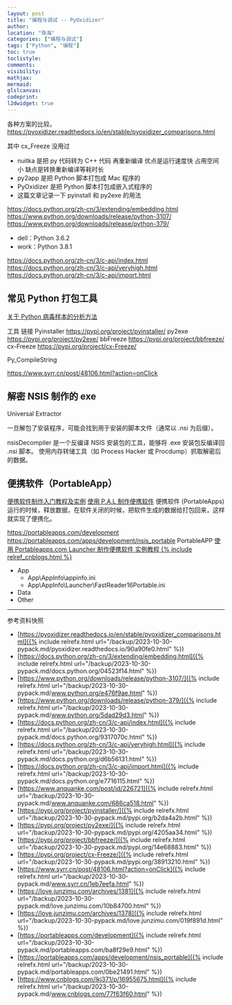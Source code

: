 ```yaml
---
layout: post
title: "编程与调试 -- PyOxidizer"
author:
location: "珠海"
categories: ["编程与调试"]
tags: ["Python", "编程"]
toc: true
toclistyle:
comments:
visibility:
mathjax:
mermaid:
glslcanvas:
codeprint:
l2dwidget: true
---
```


各种方案的比较。
<https://pyoxidizer.readthedocs.io/en/stable/pyoxidizer_comparisons.html>

其中 cx_Freeze 没用过
* nuitka 是把 py 代码转为 C++ 代码 再重新编译 优点是运行速度快 占用空间小 缺点是转换重新编译等耗时长
* py2app 是把 Python 脚本打包成 Mac 程序的
* PyOxidizer 是把 Python 脚本打包成嵌入式程序的
* 这篇文章记录一下 pyinstall 和 py2exe 的用法

<https://docs.python.org/zh-cn/3/extending/embedding.html>
<https://www.python.org/downloads/release/python-3107/>
<https://www.python.org/downloads/release/python-379/>

* dell：Python 3.6.2
* work：Python 3.8.1

<https://docs.python.org/zh-cn/3/c-api/index.html>
<https://docs.python.org/zh-cn/3/c-api/veryhigh.html>
<https://docs.python.org/zh-cn/3/c-api/import.html>


## 常见 Python 打包工具

[关于 Python 病毒样本的分析方法](https://www.anquanke.com/post/id/226721)

工具 	 链接
Pyinstaller	<https://pypi.org/project/pyinstaller/>
py2exe	<https://pypi.org/project/py2exe/>
bbFreeze	<https://pypi.org/project/bbfreeze/>
cx-Freeze	<https://pypi.org/project/cx-Freeze/>

Py_CompileString

<https://www.syrr.cn/post/48106.html?action=onClick>


## 解密 NSIS 制作的 exe

Universal Extractor

一旦解包了安装程序，可能会找到用于安装的脚本文件（通常以 .nsi 为后缀）。

nsisDecompiler 是一个反编译 NSIS 安装包的工具，能够将 .exe 安装包反编译回 .nsi 脚本。
使用内存转储工具（如 Process Hacker 或 Procdump）抓取解密后的数据。


## 便携软件（PortableApp）

[便携软件制作入门教程及实例](https://love.junzimu.com/archives/1381)
[使用 P.A.L 制作便携软件](https://love.junzimu.com/archives/1378)
便携软件 (PortableApps)
运行的时候，释放数据，在软件关闭的时候，把软件生成的数据给打包回来，这样就实现了便携化。

<https://portableapps.com/development>
<https://portableapps.com/apps/development/nsis_portable>
PortableAPP
[使用 Portableapps.com Launcher 制作便携软件 实例教程 {% include relref_cnblogs.html %}](https://www.cnblogs.com/lkj371/p/16955675.html)

* App
    * App\AppInfo\appinfo.ini
    * App\AppInfo\Launcher\FastReader16Portable.ini
* Data
* Other



<hr class='reviewline'/>
<p class='reviewtip'><script type='text/javascript' src='{% include relref.html url="/assets/reviewjs/blogs/2023-10-30-pypack.md.js" %}'></script></p>
<font class='ref_snapshot'>参考资料快照</font>

- [https://pyoxidizer.readthedocs.io/en/stable/pyoxidizer_comparisons.html]({% include relrefx.html url="/backup/2023-10-30-pypack.md/pyoxidizer.readthedocs.io/90a90fe0.html" %})
- [https://docs.python.org/zh-cn/3/extending/embedding.html]({% include relrefx.html url="/backup/2023-10-30-pypack.md/docs.python.org/04523f14.html" %})
- [https://www.python.org/downloads/release/python-3107/]({% include relrefx.html url="/backup/2023-10-30-pypack.md/www.python.org/e476f9ae.html" %})
- [https://www.python.org/downloads/release/python-379/]({% include relrefx.html url="/backup/2023-10-30-pypack.md/www.python.org/5dad29d3.html" %})
- [https://docs.python.org/zh-cn/3/c-api/index.html]({% include relrefx.html url="/backup/2023-10-30-pypack.md/docs.python.org/9317070c.html" %})
- [https://docs.python.org/zh-cn/3/c-api/veryhigh.html]({% include relrefx.html url="/backup/2023-10-30-pypack.md/docs.python.org/d6b56131.html" %})
- [https://docs.python.org/zh-cn/3/c-api/import.html]({% include relrefx.html url="/backup/2023-10-30-pypack.md/docs.python.org/e7716115.html" %})
- [https://www.anquanke.com/post/id/226721]({% include relrefx.html url="/backup/2023-10-30-pypack.md/www.anquanke.com/686ca518.html" %})
- [https://pypi.org/project/pyinstaller/]({% include relrefx.html url="/backup/2023-10-30-pypack.md/pypi.org/b2da4a2b.html" %})
- [https://pypi.org/project/py2exe/]({% include relrefx.html url="/backup/2023-10-30-pypack.md/pypi.org/4205aa34.html" %})
- [https://pypi.org/project/bbfreeze/]({% include relrefx.html url="/backup/2023-10-30-pypack.md/pypi.org/14e68883.html" %})
- [https://pypi.org/project/cx-Freeze/]({% include relrefx.html url="/backup/2023-10-30-pypack.md/pypi.org/38913210.html" %})
- [https://www.syrr.cn/post/48106.html?action=onClick]({% include relrefx.html url="/backup/2023-10-30-pypack.md/www.syrr.cn/1eb7eefa.html" %})
- [https://love.junzimu.com/archives/1381]({% include relrefx.html url="/backup/2023-10-30-pypack.md/love.junzimu.com/10b84700.html" %})
- [https://love.junzimu.com/archives/1378]({% include relrefx.html url="/backup/2023-10-30-pypack.md/love.junzimu.com/019f891d.html" %})
- [https://portableapps.com/development]({% include relrefx.html url="/backup/2023-10-30-pypack.md/portableapps.com/ba8f29e9.html" %})
- [https://portableapps.com/apps/development/nsis_portable]({% include relrefx.html url="/backup/2023-10-30-pypack.md/portableapps.com/0be21491.html" %})
- [https://www.cnblogs.com/lkj371/p/16955675.html]({% include relrefx.html url="/backup/2023-10-30-pypack.md/www.cnblogs.com/77f63f60.html" %})

